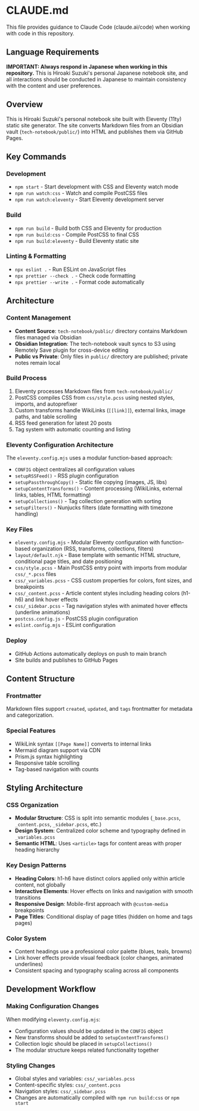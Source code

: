# CLAUDE.md

This file provides guidance to Claude Code (claude.ai/code) when working with code in this repository.

## Language Requirements

**IMPORTANT: Always respond in Japanese when working in this repository.** This is Hiroaki Suzuki's personal Japanese notebook site, and all interactions should be conducted in Japanese to maintain consistency with the content and user preferences.

## Overview

This is Hiroaki Suzuki's personal notebook site built with Eleventy (11ty) static site generator. The site converts Markdown files from an Obsidian vault (`tech-notebook/public/`) into HTML and publishes them via GitHub Pages.

## Key Commands

### Development

- `npm start` - Start development with CSS and Eleventy watch mode
- `npm run watch:css` - Watch and compile PostCSS files
- `npm run watch:eleventy` - Start Eleventy development server

### Build

- `npm run build` - Build both CSS and Eleventy for production
- `npm run build:css` - Compile PostCSS to final CSS
- `npm run build:eleventy` - Build Eleventy static site

### Linting & Formatting

- `npx eslint .` - Run ESLint on JavaScript files
- `npx prettier --check .` - Check code formatting
- `npx prettier --write .` - Format code automatically

## Architecture

### Content Management

- **Content Source**: `tech-notebook/public/` directory contains Markdown files managed via Obsidian
- **Obsidian Integration**: The tech-notebook vault syncs to S3 using Remotely Save plugin for cross-device editing
- **Public vs Private**: Only files in `public/` directory are published; private notes remain local

### Build Process

1. Eleventy processes Markdown files from `tech-notebook/public/`
2. PostCSS compiles CSS from `css/style.pcss` using nested styles, imports, and autoprefixer
3. Custom transforms handle WikiLinks (`[[link]]`), external links, image paths, and table scrolling
4. RSS feed generation for latest 20 posts
5. Tag system with automatic counting and listing

### Eleventy Configuration Architecture

The `eleventy.config.mjs` uses a modular function-based approach:
- `CONFIG` object centralizes all configuration values
- `setupRSSFeed()` - RSS plugin configuration
- `setupPassthroughCopy()` - Static file copying (images, JS, libs)
- `setupContentTransforms()` - Content processing (WikiLinks, external links, tables, HTML formatting)
- `setupCollections()` - Tag collection generation with sorting
- `setupFilters()` - Nunjucks filters (date formatting with timezone handling)

### Key Files

- `eleventy.config.mjs` - Modular Eleventy configuration with function-based organization (RSS, transforms, collections, filters)
- `layout/default.njk` - Base template with semantic HTML structure, conditional page titles, and date positioning
- `css/style.pcss` - Main PostCSS entry point with imports from modular `css/_*.pcss` files
- `css/_variables.pcss` - CSS custom properties for colors, font sizes, and breakpoints
- `css/_content.pcss` - Article content styles including heading colors (h1-h6) and link hover effects
- `css/_sidebar.pcss` - Tag navigation styles with animated hover effects (underline animations)
- `postcss.config.js` - PostCSS plugin configuration
- `eslint.config.mjs` - ESLint configuration

### Deploy

- GitHub Actions automatically deploys on push to main branch
- Site builds and publishes to GitHub Pages

## Content Structure

### Frontmatter

Markdown files support `created`, `updated`, and `tags` frontmatter for metadata and categorization.

### Special Features

- WikiLink syntax `[[Page Name]]` converts to internal links
- Mermaid diagram support via CDN
- Prism.js syntax highlighting
- Responsive table scrolling
- Tag-based navigation with counts

## Styling Architecture

### CSS Organization

- **Modular Structure**: CSS is split into semantic modules (`_base.pcss`, `_content.pcss`, `_sidebar.pcss`, etc.)
- **Design System**: Centralized color scheme and typography defined in `_variables.pcss`
- **Semantic HTML**: Uses `<article>` tags for content areas with proper heading hierarchy

### Key Design Patterns

- **Heading Colors**: h1-h6 have distinct colors applied only within article content, not globally
- **Interactive Elements**: Hover effects on links and navigation with smooth transitions
- **Responsive Design**: Mobile-first approach with `@custom-media` breakpoints
- **Page Titles**: Conditional display of page titles (hidden on home and tags pages)

### Color System

- Content headings use a professional color palette (blues, teals, browns)
- Link hover effects provide visual feedback (color changes, animated underlines)
- Consistent spacing and typography scaling across all components

## Development Workflow

### Making Configuration Changes

When modifying `eleventy.config.mjs`:
- Configuration values should be updated in the `CONFIG` object
- New transforms should be added to `setupContentTransforms()`
- Collection logic should be placed in `setupCollections()`
- The modular structure keeps related functionality together

### Styling Changes

- Global styles and variables: `css/_variables.pcss`
- Content-specific styles: `css/_content.pcss` 
- Navigation styles: `css/_sidebar.pcss`
- Changes are automatically compiled with `npm run build:css` or `npm start`